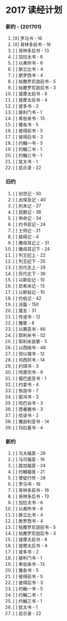 # 2017 读经计划

### 新约 - (201701)

1. [X] 罗马书 - 16
1. [X] 哥林多前书 - 16
1. [ ] 哥林多后书 - 13
1. [ ] 加拉太书 - 6
1. [ ] 以弗所书 - 6
1. [ ] 腓立比书 - 4
1. [ ] 歌罗西书 - 4
1. [ ] 帖撒罗尼迦前书 - 5
1. [ ] 帖撒罗尼迦后书 - 3
1. [ ] 提摩太前书 - 6
1. [ ] 提摩太后书 - 4
1. [ ] 提多书 - 2
1. [ ] 腓利门书 - 1
1. [ ] 希伯来书 - 13
1. [ ] 雅各书 - 5
1. [ ] 彼得前书 - 5
1. [ ] 彼得后书 - 3
1. [ ] 约翰一书 - 5
1. [ ] 约翰二书 - 1
1. [ ] 约翰三书 - 1
1. [ ] 犹太书 - 1
1. [ ] 启示录 - 22

### 旧约

1. [ ] 创世记 - 50
1. [ ] 出埃及记 - 40
1. [ ] 利未记 - 27
1. [ ] 民数记 - 36
1. [ ] 申命记 - 34
1. [ ] 约书亚记 - 24
1. [ ] 士师记 - 21
1. [ ] 路得记 - 4
1. [ ] 撒母耳记上 - 31
1. [ ] 撒母耳记下 - 24
1. [ ] 列王纪上 - 22
1. [ ] 列王纪下 - 25
1. [ ] 历代志上 - 29
1. [ ] 历代志下 - 36
1. [ ] 以斯拉记 - 10
1. [ ] 尼希米记 - 13
1. [ ] 以斯帖记 - 10
1. [ ] 约伯记 - 42
1. [ ] 诗篇 - 150
1. [ ] 箴言 - 31
1. [ ] 传道书 - 12
1. [ ] 雅歌 - 8
1. [ ] 以赛亚书 - 66
1. [ ] 耶利米书 - 52
1. [ ] 耶利米哀歌 - 5
1. [ ] 以西结书 - 48
1. [ ] 但以理书 - 12
1. [ ] 何西阿书 - 14
1. [ ] 约珥书 - 3
1. [ ] 阿摩司书 - 9
1. [ ] 俄巴底亚书 - 1
1. [ ] 约拿书 - 4
1. [ ] 弥迦书 - 7
1. [ ] 那鸿书 - 3
1. [ ] 哈巴谷书 - 3
1. [ ] 西番雅书 - 3
1. [ ] 哈该书 - 2
1. [ ] 撒迦利亚书 - 14
1. [ ] 玛拉基书 - 4

### 新约

1. [ ] 马太福音 - 28
1. [ ] 马可福音 - 16
1. [ ] 路加福音 - 24
1. [ ] 约翰福音 - 21
1. [ ] 使徒行传 - 28
1. [ ] 罗马书 - 16
1. [ ] 哥林多前书 - 16
1. [ ] 哥林多后书 - 13
1. [ ] 加拉太书 - 6
1. [ ] 以弗所书 - 6
1. [ ] 腓立比书 - 4
1. [ ] 歌罗西书 - 4
1. [ ] 帖撒罗尼迦前书 - 5
1. [ ] 帖撒罗尼迦后书 - 3
1. [ ] 提摩太前书 - 6
1. [ ] 提摩太后书 - 4
1. [ ] 提多书 - 2
1. [ ] 腓利门书 - 1
1. [ ] 希伯来书 - 13
1. [ ] 雅各书 - 5
1. [ ] 彼得前书 - 5
1. [ ] 彼得后书 - 3
1. [ ] 约翰一书 - 5
1. [ ] 约翰二书 - 1
1. [ ] 约翰三书 - 1
1. [ ] 犹太书 - 1
1. [ ] 启示录 - 22